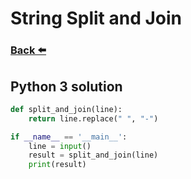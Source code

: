
# String Split and Join
### [Back ⬅️](README.md)

## **Python 3** solution

```py
def split_and_join(line):
    return line.replace(" ", "-")

if __name__ == '__main__':
    line = input()
    result = split_and_join(line)
    print(result)
```
